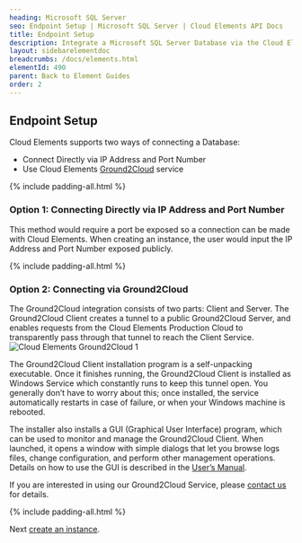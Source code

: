 ```yaml
---
heading: Microsoft SQL Server
seo: Endpoint Setup | Microsoft SQL Server | Cloud Elements API Docs
title: Endpoint Setup
description: Integrate a Microsoft SQL Server Database via the Cloud Elements APIs.
layout: sidebarelementdoc
breadcrumbs: /docs/elements.html
elementId: 490
parent: Back to Element Guides
order: 2
---
```


## Endpoint Setup

Cloud Elements supports two ways of connecting a Database:
* Connect Directly via IP Address and Port Number
* Use Cloud Elements [Ground2Cloud](/docs/products/ground-2-cloud/index.html) service

{% include padding-all.html %}

###  Option 1: Connecting Directly via IP Address and Port Number

This method would require a port be exposed so a connection can be made with Cloud Elements.
When creating an instance, the user would input the IP Address and Port Number exposed publicly.

{% include padding-all.html %}

###  Option 2: Connecting via Ground2Cloud

The Ground2Cloud integration consists of two parts: Client and Server.
The Ground2Cloud Client creates a tunnel to a public Ground2Cloud Server, and enables requests from the Cloud Elements Production Cloud to transparently pass through that tunnel to reach the Client Service.
![Cloud Elements Ground2Cloud 1](/assets/img/ground2cloud/how-it-works.png)

The Ground2Cloud Client installation program is a self-unpacking executable. Once it finishes running, the Ground2Cloud Client is installed as Windows Service which constantly runs to keep this tunnel open. You generally don’t have to worry about this; once installed, the service automatically restarts in case of failure, or when your Windows machine is rebooted.

The installer also installs a GUI (Graphical User Interface) program, which can be used to monitor and manage the Ground2Cloud Client. When launched, it opens a window with simple dialogs that let you browse logs files, change configuration, and perform other management operations. Details on how to use the GUI is described in the [User’s Manual](/docs/products/ground-2-cloud/index.html).

If you are interested in using our Ground2Cloud Service, please [contact us](mailto:info@cloud-elements.com) for details.

{% include padding-all.html %}

Next [create an instance](sqlserver-create-instance.html).
